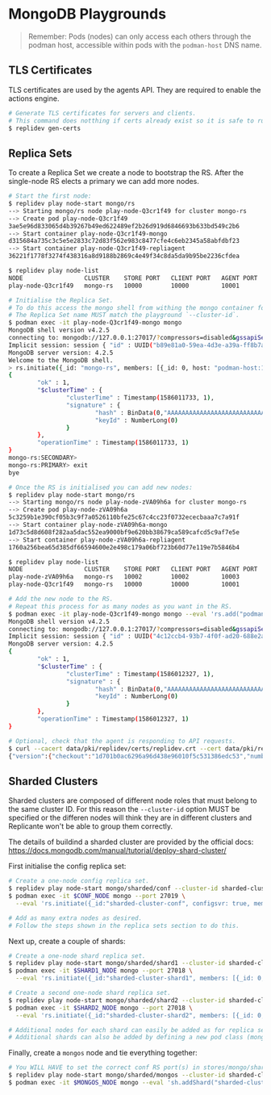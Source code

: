# MongoDB Playgrounds
> Remember: Pods (nodes) can only access each others through the podman host,
> accessible within pods with the `podman-host` DNS name.


## TLS Certificates
TLS certificates are used by the agents API.
They are required to enable the actions engine.

```bash
# Generate TLS certificates for servers and clients.
# This command does notthing if certs already exist so it is safe to run many time.
$ replidev gen-certs
```


## Replica Sets
To create a Replica Set we create a node to bootstrap the RS.
After the single-node RS elects a primary we can add more nodes.

```bash
# Start the first node:
$ replidev play node-start mongo/rs
--> Starting mongo/rs node play-node-Q3cr1f49 for cluster mongo-rs
--> Create pod play-node-Q3cr1f49
3ae5e96d833065d4b39267b49ed622489ef2b26d919d6846693b633bd549c2b6
--> Start container play-node-Q3cr1f49-mongo
d315684a735c3c5e5e2833c72d83f562e983c8477cfe4c6eb2345a58abfdbf23
--> Start container play-node-Q3cr1f49-repliagent
36221f1778f3274f438316a8d9188b2869c4e49f34c8da5da9b95be2236cfdea

$ replidev play node-list
NODE                 CLUSTER    STORE PORT   CLIENT PORT   AGENT PORT   STATUS    POD ID  
play-node-Q3cr1f49   mongo-rs   10000        10000         10001        Running   3ae5e96d8330

# Initialise the Replica Set.
# To do this access the mongo shell from withing the mongo container for the node.
# The Replica Set name MUST match the playground `--cluster-id`.
$ podman exec -it play-node-Q3cr1f49-mongo mongo
MongoDB shell version v4.2.5
connecting to: mongodb://127.0.0.1:27017/?compressors=disabled&gssapiServiceName=mongodb
Implicit session: session { "id" : UUID("b89e81a0-59ea-4d3e-a39a-ff8b7a2ebde6") }
MongoDB server version: 4.2.5
Welcome to the MongoDB shell.
> rs.initiate({_id: "mongo-rs", members: [{_id: 0, host: "podman-host:10000"}]})
{
        "ok" : 1,
        "$clusterTime" : {
                "clusterTime" : Timestamp(1586011733, 1),
                "signature" : {
                        "hash" : BinData(0,"AAAAAAAAAAAAAAAAAAAAAAAAAAA="),
                        "keyId" : NumberLong(0)
                }
        },
        "operationTime" : Timestamp(1586011733, 1)
}
mongo-rs:SECONDARY> 
mongo-rs:PRIMARY> exit
bye

# Once the RS is initialised you can add new nodes:
$ replidev play node-start mongo/rs
--> Starting mongo/rs node play-node-zVA09h6a for cluster mongo-rs
--> Create pod play-node-zVA09h6a
5c3259b1e390cf05b3c9f7a0526110bfe25c67c4cc23f0732ececbaaa7c7a91f
--> Start container play-node-zVA09h6a-mongo
1d73c5d8d608f282aa5dac552ea9000bf9e620bb38679ca589cafcd5c9af7e5e
--> Start container play-node-zVA09h6a-repliagent
1760a256bea65d385df66594600e2e498c179a06bf723b60d77e119e7b5846b4

$ replidev play node-list
NODE                 CLUSTER    STORE PORT   CLIENT PORT   AGENT PORT   STATUS    POD ID  
play-node-zVA09h6a   mongo-rs   10002        10002         10003        Running   5c3259b1e390  
play-node-Q3cr1f49   mongo-rs   10000        10000         10001        Running   3ae5e96d8330

# Add the new node to the RS.
# Repeat this process for as many nodes as you want in the RS.
$ podman exec -it play-node-Q3cr1f49-mongo mongo --eval 'rs.add("podman-host:10002");'
MongoDB shell version v4.2.5
connecting to: mongodb://127.0.0.1:27017/?compressors=disabled&gssapiServiceName=mongodb
Implicit session: session { "id" : UUID("4c12ccb4-93b7-4f0f-ad20-688e2a9cd48f") }
MongoDB server version: 4.2.5
{
        "ok" : 1,
        "$clusterTime" : {
                "clusterTime" : Timestamp(1586012327, 1),
                "signature" : {
                        "hash" : BinData(0,"AAAAAAAAAAAAAAAAAAAAAAAAAAA="),
                        "keyId" : NumberLong(0)
                }
        },
        "operationTime" : Timestamp(1586012327, 1)
}

# Optional, check that the agent is responding to API requests.
$ curl --cacert data/pki/replidev/certs/replidev.crt --cert data/pki/replidev/bundles/client.pem https://localhost:10001/api/unstable/info/agent
{"version":{"checkout":"1d701b0ac6296a96d438e96010f5c531386edc53","number":"0.4.1","taint":"not tainted"}}
```


## Sharded Clusters
Sharded clusters are composed of different node roles that must belong to the same cluster ID.
For this reason the `--cluster-id` option MUST be specified or the differen nodes will
think they are in different clusters and Replicante won't be able to group them correctly.

The details of buildind a sharded cluster are provided by the official docs:
https://docs.mongodb.com/manual/tutorial/deploy-shard-cluster/

First initialise the config replica set:
```bash
# Create a one-node config replica set.
$ replidev play node-start mongo/sharded/conf --cluster-id sharded-cluster
$ podman exec -it $CONF_NODE mongo --port 27019 \
  --eval 'rs.initiate({_id:"sharded-cluster-conf", configsvr: true, members: [{_id: 0, host: "podman-host:10000"}]});'

# Add as many extra nodes as desired.
# Follow the steps shown in the replica sets section to do this.
```

Next up, create a couple of shards:
```bash
# Create a one-node shard replica set.
$ replidev play node-start mongo/sharded/shard1 --cluster-id sharded-cluster
$ podman exec -it $SHARD1_NODE mongo --port 27018 \
  --eval 'rs.initiate({_id:"sharded-cluster-shard1", members: [{_id: 0, host: "podman-host:10002"}]});'

# Create a second one-node shard replica set.
$ replidev play node-start mongo/sharded/shard2 --cluster-id sharded-cluster
$ podman exec -it $SHARD2_NODE mongo --port 27018 \
  --eval 'rs.initiate({_id:"sharded-cluster-shard2", members: [{_id: 0, host: "podman-host:10004"}]});'

# Additional nodes for each shard can easily be added as for replica sets.
# Additional shards can also be added by defining a new pod class (mongo/sharded/shard3, mongo/sharded/shard4, ...).
```

Finally, create a `mongos` node and tie everything together:
```bash
# You WILL HAVE to set the correct conf RS port(s) in stores/mongo/sharded/mongos/node.yaml first.
$ replidev play node-start mongo/sharded/mongos --cluster-id sharded-cluster
$ podman exec -it $MONGOS_NODE mongo --eval 'sh.addShard("sharded-cluster-shard1/podman-host:10002");'
```
